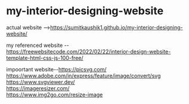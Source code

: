 # my-interior-designing-website

actual website  -->https://sumitkaushik1.github.io/my-interior-designing-website/

my referenced  website --  https://freewebsitecode.com/2022/02/22/interior-design-website-template-html-css-js-100-free/



impoortant website--https://picsvg.com/  <br>
https://www.adobe.com/in/express/feature/image/convert/svg <br>
https://www.svgviewer.dev/ <br>
https://imageresizer.com/ <br>
https://www.img2go.com/resize-image <br>

